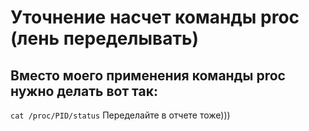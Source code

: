 # Уточнение насчет команды proc (лень переделывать)
## Вместо моего применения команды proc нужно делать вот так:
`cat /proc/PID/status`
Переделайте в отчете тоже)))